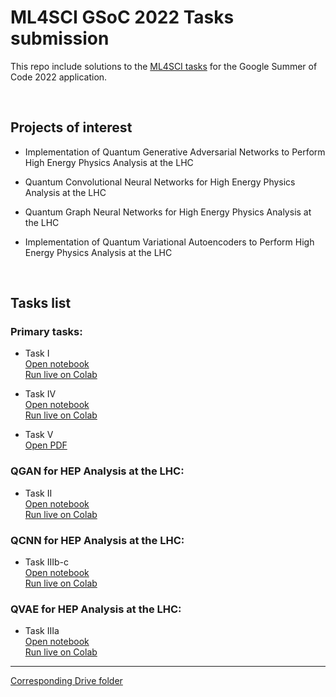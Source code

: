 # ML4SCI GSoC 2022 Tasks submission
This repo include solutions to the [ML4SCI tasks](https://docs.google.com/document/d/e/2PACX-1vSeQWHXbf-87eCPcEj-LcYEcBpPKnqCYoU0uf7PH-ou_XRdcg_xtXaP4fzSY8b_FiGMIyqsLjDNWqZD/pub) for the Google Summer of Code 2022 application.

<br />

## Projects of interest 


* Implementation of Quantum Generative Adversarial Networks to Perform High Energy Physics Analysis at the LHC

* Quantum Convolutional Neural Networks for High Energy Physics Analysis at the LHC

* Quantum Graph Neural Networks for High Energy Physics Analysis at the LHC

* Implementation of Quantum Variational Autoencoders to Perform High Energy Physics Analysis at the LHC


<br />

## Tasks list


### Primary tasks:

* Task I <br />
[Open notebook](tasks/Task_1.ipynb) <br />
[Run live on Colab](https://colab.research.google.com/drive/12m_zhadgskfJZXB1uwP69gOySAjXj_99?usp=sharing)

* Task IV <br />
[Open notebook]() <br />
[Run live on Colab](https://drive.google.com/file/d/1yneUh_KHmhP8AJGlJTgnGwe-vmwcZbPv/view?usp=sharing)

* Task V <br />
[Open PDF]()  



### QGAN for HEP Analysis at the LHC:

* Task II <br />
[Open notebook]() <br />
[Run live on Colab]()


### QCNN for HEP Analysis at the LHC:

* Task IIIb-c <br />
[Open notebook]() <br />
[Run live on Colab]()


### QVAE for HEP Analysis at the LHC:

* Task IIIa <br />
[Open notebook]() <br />
[Run live on Colab]()

------------

[Corresponding Drive folder](https://drive.google.com/drive/folders/1qOyZAlbPeyhNGFAkSuv78axhS2SpVRm9?usp=sharing)
